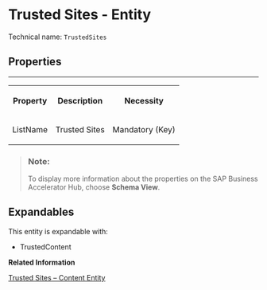 <!-- loio0dbb5b3b3cf145f4b5711c1261ce7183 -->

# Trusted Sites - Entity





Technical name: `TrustedSites` 



<a name="loio0dbb5b3b3cf145f4b5711c1261ce7183__TrustedSites"/>

## Properties

****


<table>
<tr>
<th valign="top">

Property



</th>
<th valign="top">

Description



</th>
<th valign="top">

Necessity



</th>
</tr>
<tr>
<td valign="top">

ListName



</td>
<td valign="top">

Trusted Sites



</td>
<td valign="top">

Mandatory \(Key\)



</td>
</tr>
</table>

> ### Note:  
> To display more information about the properties on the SAP Business Accelerator Hub, choose **Schema View**.



<a name="loio0dbb5b3b3cf145f4b5711c1261ce7183__section_rkr_gzq_gyb"/>

## Expandables

This entity is expandable with:

-   TrustedContent


**Related Information**  


[Trusted Sites – Content Entity](trusted-sites-content-entity-2fdc7f3.md)

